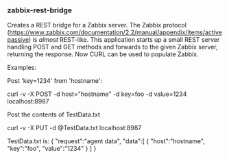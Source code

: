 ### zabbix-rest-bridge

Creates a REST bridge for a Zabbix server.  The Zabbix protocol (https://www.zabbix.com/documentation/2.2/manual/appendix/items/activepassive) is _almost_ REST-like.  This application starts up a small REST server handling POST and GET methods and forwards to the given Zabbix server, returning the response.  Now CURL can be used to populate Zabbix.

Examples:

Post 'key=1234' from 'hostname':

  curl -v -X POST -d host="hostname" -d key=foo -d value=1234 localhost:8987

Post the contents of TestData.txt

  curl -v -X PUT -d @TestData.txt localhost:8987

TestData.txt is:
{
   "request":"agent data",
   "data":[
       {
           "host":"hostname",
           "key":"foo",
           "value":"1234"
       }
   ]
}
